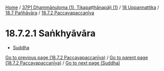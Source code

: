 
[Home](/) / [37P1 Dhammānuloma (1), Tikapaṭṭhānapāḷi (1)](../../../../37P1.md) / [18 Uppannattika](../../../18.md) / [18.7 Pañhāvāra](../../18.7.md) / [18.7.2 Paccayapaccanīya](../18.7.2.md)

# 18.7.2.1 Saṅkhyāvāra

* [Suddha](18.7.2.1/Suddha.md)

[Go to previous page (18.7.2 Paccayapaccanīya)](../18.7.2.md) / [Go to parent page (18.7.2 Paccayapaccanīya)](../18.7.2.md) / [Go to next page (Suddha)](18.7.2.1/Suddha.md)


